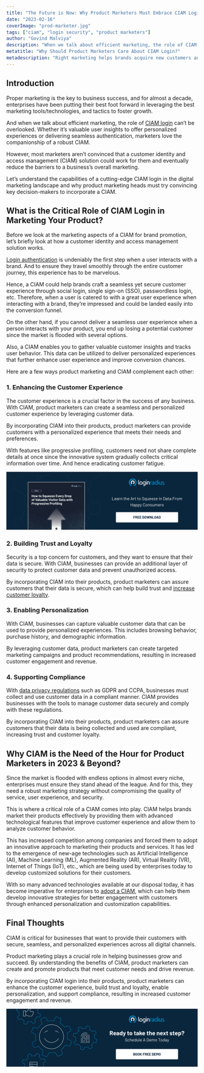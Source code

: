 ```yaml
---
title: "The Future is Now: Why Product Marketers Must Embrace CIAM Login"
date: "2023-02-16"
coverImage: "prod-marketer.jpg"
tags: ["ciam", "login security", "product marketers"]
author: "Govind Malviya"
description: "When we talk about efficient marketing, the role of CIAM login can’t be overlooked. Whether it’s valuable user insights to offer personalized experiences or delivering seamless authentication, marketers love the companionship of a robust CIAM."
metatitle: "Why Should Product Marketers Care About CIAM Login?"
metadescription: "Right marketing helps brands acquire new customers and retain current ones. This post portrays the role of CIAM login for product marketing purposes."
---
```


## Introduction

Proper marketing is the key to business success, and for almost a decade, enterprises have been putting their best foot forward in leveraging the best marketing tools/technologies, and tactics to foster growth. 

And when we talk about efficient marketing, the role of [CIAM login](https://www.loginradius.com/authentication/) can’t be overlooked. Whether it’s valuable user insights to offer personalized experiences or delivering seamless authentication, marketers love the companionship of a robust CIAM. 

However, most marketers aren’t convinced that a customer identity and access management (CIAM) solution could work for them and eventually reduce the barriers to a business’s overall marketing. 

Let’s understand the capabilities of a cutting-edge CIAM login in the digital marketing landscape and why product marketing heads must try convincing key decision-makers to incorporate a CIAM. 


## What is the Critical Role of CIAM Login in Marketing Your Product? 

Before we look at the marketing aspects of a CIAM for brand promotion, let’s briefly look at how a customer identity and access management solution works. 

[Login authentication](https://blog.loginradius.com/identity/what-is-login-authentication/) is undeniably the first step when a user interacts with a brand. And to ensure they travel smoothly through the entire customer journey, this experience has to be marvelous. 

Hence, a CIAM could help brands craft a seamless yet secure customer experience through social login, single sign-on (SSO), passwordless login, etc. Therefore, when a user is catered to with a great user experience when interacting with a brand, they’re impressed and could be landed easily into the conversion funnel. 

On the other hand, if you cannot deliver a seamless user experience when a person interacts with your product, you end up losing a potential customer since the market is flooded with several options. 

Also, a CIAM enables you to gather valuable customer insights and tracks user behavior. This data can be utilized to deliver personalized experiences that further enhance user experience and improve conversion chances. 

Here are a few ways product marketing and CIAM complement each other: 


### 1. Enhancing the Customer Experience

The customer experience is a crucial factor in the success of any business. With CIAM, product marketers can create a seamless and personalized customer experience by leveraging customer data. 

By incorporating CIAM into their products, product marketers can provide customers with a personalized experience that meets their needs and preferences. 

With features like progressive profiling, customers need not share complete details at once since the innovative system gradually collects critical information over time. And hence eradicating customer fatigue. 

[![EB-squeeze-val-data](EB-squeeze-val-data.png)](https://www.loginradius.com/resource/how-to-squeeze-every-drop-of-progressive-profiling/)


### 2. Building Trust and Loyalty

Security is a top concern for customers, and they want to ensure that their data is secure. With CIAM, businesses can provide an additional layer of security to protect customer data and prevent unauthorized access. 

By incorporating CIAM into their products, product marketers can assure customers that their data is secure, which can help build trust and [increase customer loyalty](https://blog.loginradius.com/growth/how-customer-retention-can-help-businesses-grow/). 


### 3. Enabling Personalization

With CIAM, businesses can capture valuable customer data that can be used to provide personalized experiences. This includes browsing behavior, purchase history, and demographic information. 

By leveraging customer data, product marketers can create targeted marketing campaigns and product recommendations, resulting in increased customer engagement and revenue.


### 4. Supporting Compliance

With [data privacy regulations](https://www.loginradius.com/gdpr-and-privacy/) such as GDPR and CCPA, businesses must collect and use customer data in a compliant manner. CIAM provides businesses with the tools to manage customer data securely and comply with these regulations. 

By incorporating CIAM into their products, product marketers can assure customers that their data is being collected and used are compliant, increasing trust and customer loyalty.


## Why CIAM is the Need of the Hour for Product Marketers in 2023 & Beyond? 

Since the market is flooded with endless options in almost every niche, enterprises must ensure they stand ahead of the league. And for this, they need a robust marketing strategy without compromising the quality of service, user experience, and security. 

This is where a critical role of a CIAM comes into play. CIAM helps brands market their products effectively by providing them with advanced technological features that improve customer experience and allow them to analyze customer behavior.

This has increased competition among companies and forced them to adopt an innovative approach to marketing their products and services. It has led to the emergence of new-age technologies such as Artificial Intelligence (AI), Machine Learning (ML), Augmented Reality (AR), Virtual Reality (VR), Internet of Things (IoT), etc., which are being used by enterprises today to develop customized solutions for their customers.

With so many advanced technologies available at our disposal today, it has become imperative for enterprises to [adopt a CIAM](https://www.loginradius.com/), which can help them develop innovative strategies for better engagement with customers through enhanced personalization and customization capabilities.


## Final Thoughts

CIAM is critical for businesses that want to provide their customers with secure, seamless, and personalized experiences across all digital channels. 

Product marketing plays a crucial role in helping businesses grow and succeed. By understanding the benefits of CIAM, product marketers can create and promote products that meet customer needs and drive revenue. 

By incorporating CIAM login into their products, product marketers can enhance the customer experience, build trust and loyalty, enable personalization, and support compliance, resulting in increased customer engagement and revenue.



[![book-a-demo-loginradius](../../assets/book-a-demo-loginradius.png)](https://www.loginradius.com/book-a-demo/)
